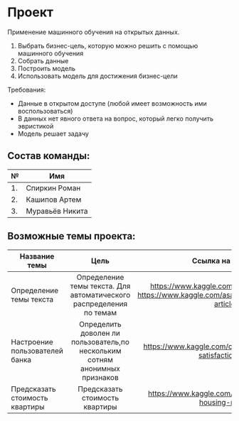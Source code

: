 # Проект
Применение машинного обучения на открытых данных.

1. Выбрать бизнес-цель, которую можно решить с помощью машинного обучения
2. Собрать данные
3. Построить модель
4. Использовать модель для достижения бизнес-цели

Требования:
* Данные в открытом доступе (любой имеет возможность ими воспользоваться)
* В данных нет явного ответа на вопрос, который легко получить эвристикой
* Модель решает задачу

## Состав команды:
| № | Имя |
| --- | --- |
| 1. | Спиркин Роман |
| 2. | Кашипов Артем |
| 3. | Муравьёв Никита |


## Возможные темы проекта:
| Название темы       | Цель                | Ссылка на датасет |
| ------------- | :------------------: | :-----: |
| Определение темы текста | Определение темы текста. Для автоматического распределения по темам|   https://www.kaggle.com/patjob/articlescrape https://www.kaggle.com/asad1m9a9h6mood/news-articles |
| Настроение пользователей банка | Определить доволен ли пользователь,по нескольким сотням анонимных признаков | https://www.kaggle.com/c/santander-customer-satisfaction/data |
| Предсказать стоимость квартиры | Предсказать стоимость квартиры | https://www.kaggle.com/c/sberbank-russian-housing-market |


